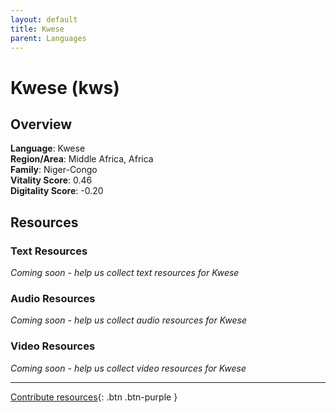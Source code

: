 ```yaml
---
layout: default
title: Kwese
parent: Languages
---
```


# Kwese (kws)

## Overview

**Language**: Kwese  
**Region/Area**: Middle Africa, Africa  
**Family**: Niger-Congo  
**Vitality Score**: 0.46  
**Digitality Score**: -0.20  

## Resources

### Text Resources
*Coming soon - help us collect text resources for Kwese*

### Audio Resources
*Coming soon - help us collect audio resources for Kwese*

### Video Resources
*Coming soon - help us collect video resources for Kwese*

---

[Contribute resources](https://fairtrain.github.io/){: .btn .btn-purple }
